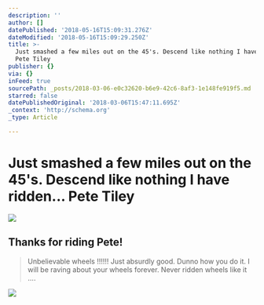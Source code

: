 ```yaml
---
description: ''
author: []
datePublished: '2018-05-16T15:09:31.276Z'
dateModified: '2018-05-16T15:09:29.250Z'
title: >-
  Just smashed a few miles out on the 45's. Descend like nothing I have ridden…
  Pete Tiley
publisher: {}
via: {}
inFeed: true
sourcePath: _posts/2018-03-06-e0c32620-b6e9-42c6-8af3-1e148fe919f5.md
starred: false
datePublishedOriginal: '2018-03-06T15:47:11.695Z'
_context: 'http://schema.org'
_type: Article

---
```

# Just smashed a few miles out on the 45's. Descend like nothing I have ridden... Pete Tiley
![](https://the-grid-user-content.s3-us-west-2.amazonaws.com/0e4404f0-5ae7-4224-9451-eb5f6f41ef64.jpg)

## Thanks for riding Pete!

> Unbelievable wheels !!!!!! Just absurdly good. Dunno how you do it. I will be raving about your wheels forever. Never ridden wheels like it ....

![](https://imgflo.herokuapp.com/graph/2b2431f8e7ba7b0/d2a0220f0404f352825f8aaedbfd6490/croprotate.jpg?cropheight=3088&cropwidth=3088&degrees=-90&input=https%3A%2F%2Fthe-grid-user-content.s3-us-west-2.amazonaws.com%2Fc379c7ff-5925-4eeb-8a16-bc6e072b621f.jpg&x=0&y=0)